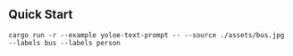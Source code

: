 ## Quick Start

```shell
cargo run -r --example yoloe-text-prompt -- --source ./assets/bus.jpg --labels bus --labels person
```

